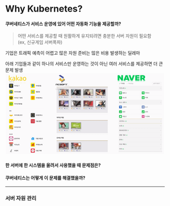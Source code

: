 # Why Kubernetes?

#### 쿠버네티스가 서비스 운영에 있어 어떤 자동화 기능을 제공할까?
> 어떤 서비스를 제공할 때 원활하게 유지되려면 충분한 서버 자원이 필요함    
> (ex, 신규게임 서버폭파)    

기업은 트래픽 예측이 어렵고 많은 자원 준비는 많은 비용 발생하는 딜레마

아래 기업들과 같이 하나의 서비스만 운영하는 것이 아닌 여러 서비스를 제공하면 더 큰 문제 발생
![img](./img/services.png)



#### 한 서버에 한 시스템을 올려서 사용했을 때 문제점은?
#### 쿠버네티스는 어떻게 이 문제를 해결했을까?
***
### 서버 자원 관리
